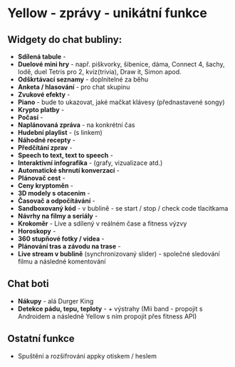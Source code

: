 # Yellow - zprávy - unikátní funkce

## Widgety do chat bubliny:

- **Sdílená tabule** - 
- **Duelové mini hry** - např. piškvorky, šibenice, dáma, Connect 4, šachy, lodě, duel Tetris pro 2, kvíz(trivia), Draw it, Simon apod.
- **Odškrtávací seznamy** - doplnitelné za běhu
- **Anketa / hlasování** - pro chat skupinu
- **Zvukové efekty** - 
- **Piano** - bude to ukazovat, jaké mačkat klávesy (přednastavené songy)
- **Krypto platby** -
- **Počasí** - 
- **Naplánovaná zpráva** - na konkrétní čas
- **Hudební playlist** - (s linkem)
- **Náhodné recepty** - 
- **Předčítání zprav** - 
- **Speech to text, text to speech** - 
- **Interaktivní infografika** - (grafy, vizualizace atd.)
- **Automatické shrnutí konverzací** - 
- **Plánovač cest** - 
- **Ceny kryptoměn** - 
- **3D modely s otacenim** - 
- **Časovač a odpočítávání** - 
- **Sandboxovaný kód** - v bublině - se start / stop / check code tlacitkama
- **Návrhy na filmy a seriály** - 
- **Krokoměr** - Live a sdílený v reálném čase a fitness výzvy
- **Horoskopy** - 
- **360 stupňové fotky / videa** - 
- **Plánování tras a závodu na trase** - 
- **Live stream v bublině** (synchronizovaný slider) - společné sledování filmu a následné komentování

## Chat boti

- **Nákupy** - alá Durger King
- **Detekce pádu, tepu, teploty** - + výstrahy (Mii band - propojit s Androidem a následně Yellow s ním propojit přes fitness API)

## Ostatní funkce

- Spuštění a rozšifrování appky otiskem / heslem
